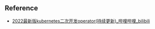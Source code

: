 ## Reference

- [2022最新版kubernetes二次开发operator(持续更新)_哔哩哔哩_bilibili](https://www.bilibili.com/video/BV1AQ4y1i76a/?spm_id_from=333.337.search-card.all.click&vd_source=25509bb582bc4a25d86d871d5cdffca3)
